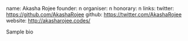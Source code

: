name: Akasha Rojee
founder: n
organiser: n
honorary: n
links:
	twitter: https://github.com/AkashaRojee
    github: https://twitter.com/AkashaRojee
    website: http://akasharojee.codes/


Sample bio